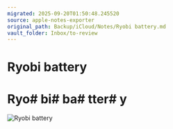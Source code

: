 ```yaml
---
migrated: 2025-09-20T01:50:48.245520
source: apple-notes-exporter
original_path: Backup/iCloud/Notes/Ryobi battery.md
vault_folder: Inbox/to-review
---
```

# Ryobi battery

# Ryo# bi#  ba# tter# y

![Ryobi battery](images/Ryobi%20battery.jpeg)

